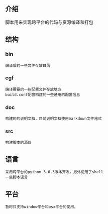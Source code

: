 ## 介绍

脚本用来实现跨平台的代码与资源编译和打包

## 结构

### bin
    编译后的一些文件存放目录

### cgf
    编译需要的一些配置文件存放地方
    build.conf配置构建的一些通用的配置信息

### doc
    构建的的说明文档，目前说明文档使用markdown文件格式

### src
    构建脚本的源码

## 语言
    采用跨平台的python 3.6.3版本开发，另外使用了shell
    一些脚本语言

## 平台
    暂时只支持window平台和osx平台的使用。